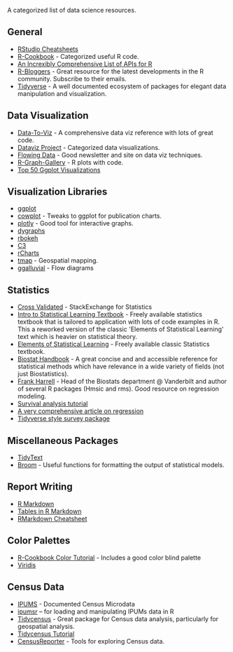 A categorized list of data science resources. 

## General
* [RStudio Cheatsheets](https://www.rstudio.com/resources/cheatsheets/) 
* [R-Cookbook](http://www.cookbook-r.com) - Categorized useful R code. 
* [An Increxibly Comprehensive List of APIs for R](https://github.com/ropensci/opendata/blob/master/README.md)
* [R-Bloggers](https://www.r-bloggers.com) - Great resource for the latest developments in the R community. Subscribe to their emails.
* [Tidyverse](https://www.tidyverse.org/index.html) - A well documented ecosystem of packages for elegant data manipulation and visualization. 

## Data Visualization
* [Data-To-Viz](https://www.data-to-viz.com) - A comprehensive data viz reference with lots of great code.
* [Dataviz Project](http://datavizproject.com/) - Categorized data visualizations.
* [Flowing Data](http://flowingdata.com/) - Good newsletter and site on data viz techniques.
* [R-Graph-Gallery](https://www.r-graph-gallery.com/) - R plots with code.
* [Top 50 Ggplot Visualizations](http://r-statistics.co/Top50-Ggplot2-Visualizations-MasterList-R-Code.html)

## Visualization Libraries
* [ggplot](https://ggplot2.tidyverse.org/index.html)
* [cowplot](https://cran.r-project.org/web/packages/cowplot/vignettes/introduction.html) - Tweaks to ggplot for publication charts.
* [plotly](https://plot.ly/r/) - Good tool for interactive graphs.
* [dygraphs](https://rstudio.github.io/dygraphs/)
* [rbokeh](http://hafen.github.io/rbokeh/)
* [C3](https://github.com/mrjoh3/c3)
* [rCharts](https://github.com/ramnathv/rCharts)
* [tmap](https://github.com/mtennekes/tmap) - Geospatial mapping.
* [ggalluvial](https://github.com/corybrunson/ggalluvial) - Flow diagrams

## Statistics
* [Cross Validated](https://stats.stackexchange.com/) - StackExchange for Statistics
* [Intro to Statistical Learning Textbook](http://www-bcf.usc.edu/~gareth/ISL/) - Freely available statistics textbook that is tailored to application with lots of code examples in R. This a reworked version of the classic 'Elements of Statistical Learning' text which is heavier on statistical theory.
* [Elements of Statistical Learning](https://web.stanford.edu/~hastie/ElemStatLearn/) - Freely available classic Statistics textbook.
* [Biostat Handbook](http://www.biostathandbook.com/) - A great concise and and accessible reference for statistical methods which have relevance in a wide variety of fields (not just Biostatistics).
* [Frank Harrell](http://www.fharrell.com/) - Head of the Biostats department @ Vanderbilt and author of several R packages (Hmsic and rms). Good resource on regression modeling.
* [Survival analysis tutorial](http://rpubs.com/sinhrks/plot_surv)
* [A very comprehensive article on regression](https://www.r-bloggers.com/15-types-of-regression-you-should-know/)
* [Tidyverse style survey package](https://cran.r-project.org/web/packages/srvyr/vignettes/srvyr-vs-survey.html)

## Miscellaneous Packages
* [TidyText](https://github.com/juliasilge/tidytext)
* [Broom](https://github.com/tidymodels/broom) - Useful functions for formatting the output of statistical models. 

## Report Writing
* [R Markdown](https://rmarkdown.rstudio.com/)
* [Tables in R Markdown](https://haozhu233.github.io/kableExtra/awesome_table_in_html.html)
* [RMarkdown Cheatsheet](https://github.com/adam-p/markdown-here/wiki/Markdown-Cheatsheet)

## Color Palettes
* [R-Cookbook Color Tutorial](http://www.cookbook-r.com/Graphs/Colors_(ggplot2)/) - Includes a good color blind palette
* [Viridis](https://cran.r-project.org/web/packages/viridis/vignettes/intro-to-viridis.html#gallery)

## Census Data
* [IPUMS](https://usa.ipums.org/) - Documented Census Microdata
* [ipumsr](https://cran.r-project.org/web/packages/ipumsr/vignettes/ipums.html) – for loading and manipulating IPUMs data in R
* [Tidycensus](https://walkerke.github.io/tidycensus/) - Great package for Census data analysis, particularly for geospatial analysis.
* [Tidycensus Tutorial](https://www.mytinyshinys.com/2017/06/30/tidycensus/)
* [CensusReporter](https://censusreporter.org/) - Tools for exploring Census data.
